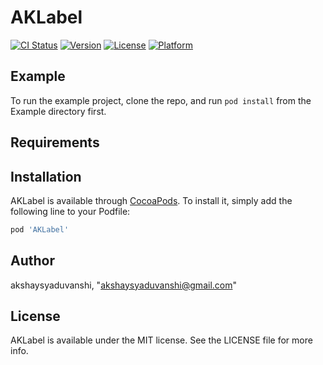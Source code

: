 # AKLabel

[![CI Status](https://img.shields.io/travis/akshaysyaduvanshi/AKLabel.svg?style=flat)](https://travis-ci.org/akshaysyaduvanshi/AKLabel)
[![Version](https://img.shields.io/cocoapods/v/AKLabel.svg?style=flat)](https://cocoapods.org/pods/AKLabel)
[![License](https://img.shields.io/cocoapods/l/AKLabel.svg?style=flat)](https://cocoapods.org/pods/AKLabel)
[![Platform](https://img.shields.io/cocoapods/p/AKLabel.svg?style=flat)](https://cocoapods.org/pods/AKLabel)

## Example

To run the example project, clone the repo, and run `pod install` from the Example directory first.

## Requirements

## Installation

AKLabel is available through [CocoaPods](https://cocoapods.org). To install
it, simply add the following line to your Podfile:

```ruby
pod 'AKLabel'
```

## Author

akshaysyaduvanshi, "akshaysyaduvanshi@gmail.com"

## License

AKLabel is available under the MIT license. See the LICENSE file for more info.

